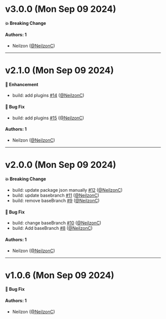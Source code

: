 # v3.0.0 (Mon Sep 09 2024)

#### 💥 Breaking Change


#### Authors: 1

- Neilzon ([@NeilzonC](https://github.com/NeilzonC))

---

# v2.1.0 (Mon Sep 09 2024)

#### 🚀 Enhancement

- build: add plugins [#14](https://github.com/PayConstruct/ecom-orbital-widget/pull/14) ([@NeilzonC](https://github.com/NeilzonC))

#### 🐛 Bug Fix

- build: add plugins [#15](https://github.com/PayConstruct/ecom-orbital-widget/pull/15) ([@NeilzonC](https://github.com/NeilzonC))

#### Authors: 1

- Neilzon ([@NeilzonC](https://github.com/NeilzonC))

---

# v2.0.0 (Mon Sep 09 2024)

#### 💥 Breaking Change

- build: update package json manually [#12](https://github.com/PayConstruct/ecom-orbital-widget/pull/12) ([@NeilzonC](https://github.com/NeilzonC))
- build: update basebranch [#11](https://github.com/PayConstruct/ecom-orbital-widget/pull/11) ([@NeilzonC](https://github.com/NeilzonC))
- build: remove baseBranch [#9](https://github.com/PayConstruct/ecom-orbital-widget/pull/9) ([@NeilzonC](https://github.com/NeilzonC))

#### 🐛 Bug Fix

- build: change baseBranch [#10](https://github.com/PayConstruct/ecom-orbital-widget/pull/10) ([@NeilzonC](https://github.com/NeilzonC))
- build: Add baseBranch [#8](https://github.com/PayConstruct/ecom-orbital-widget/pull/8) ([@NeilzonC](https://github.com/NeilzonC))

#### Authors: 1

- Neilzon ([@NeilzonC](https://github.com/NeilzonC))

---

# v1.0.6 (Mon Sep 09 2024)

#### 🐛 Bug Fix


#### Authors: 1

- Neilzon ([@NeilzonC](https://github.com/NeilzonC))
